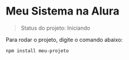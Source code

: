 # Meu Sistema na Alura

> Status do projeto: Iniciando

Para rodar o projeto, digite o comando abaixo:
```
npm install meu-projeto
```
